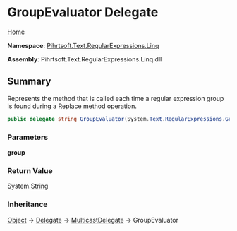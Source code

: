 # GroupEvaluator Delegate

[Home](../../../../../README.md)

**Namespace**: [Pihrtsoft.Text.RegularExpressions.Linq](../README.md)

**Assembly**: Pihrtsoft\.Text\.RegularExpressions\.Linq\.dll

## Summary

Represents the method that is called each time a regular expression group is found during a Replace method operation\.

```csharp
public delegate string GroupEvaluator(System.Text.RegularExpressions.Group group)
```

### Parameters

**group**

### Return Value

System\.[String](https://docs.microsoft.com/en-us/dotnet/api/system.string)

### Inheritance

[Object](https://docs.microsoft.com/en-us/dotnet/api/system.object) &#x2192; [Delegate](https://docs.microsoft.com/en-us/dotnet/api/system.delegate) &#x2192; [MulticastDelegate](https://docs.microsoft.com/en-us/dotnet/api/system.multicastdelegate) &#x2192; GroupEvaluator
